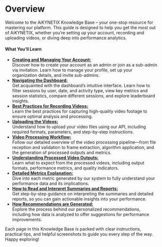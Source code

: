 # Overview

Welcome to the AiKYNETIX Knowledge Base – your one-stop resource for mastering our platform. This guide is designed to help you get the most out of AiKYNETIX, whether you’re setting up your account, recording and uploading videos, or diving deep into performance analytics.

#### What You’ll Learn

* [**Creating and Managing Your Account:**\
  ](creating-and-managing-your-account.md)Discover how to create your account as an admin or join as a sub-admin via invitation. Learn how to manage your profile, set up your organization details, and invite sub-admins.
* [**Navigating the Dashboard:**\
  ](navigating-the-dashboard.md)Get acquainted with the dashboard’s intuitive interface. Learn how to filter sessions by user, date, and activity type, view key metrics and session statistics, compare different sessions, and explore leaderboard insights.
* [**Best Practices for Recording Videos:**\
  ](best-practices-for-recording-videos/)Learn the best practices for capturing high-quality video footage to ensure optimal analysis and processing.
* [**Uploading the Videos:**\
  ](uploading-the-videos.md)Understand how to upload your video files using our API, including required formats, parameters, and step-by-step instructions.
* [**Video Processing Workflow:**\
  ](video-processing-workflow.md)Follow our detailed overview of the video processing pipeline—from file reception and validation to frame extraction, algorithm application, and the generation of processed outputs and metrics.
* [**Understanding Processed Video Outputs:**\
  ](understanding-processed-video-outputs.md)Learn what to expect from the processed videos, including output formats, performance metrics, and quality indicators.
* [**Detailed Metrics Explanation:**\
  ](detailed-metrics-explanation.md)Dive into each metric generated by our system to fully understand your performance data and its implications.
* [**How to Read and Interpret Summaries and Reports:**\
  ](how-to-read-and-interpret-summaries-and-reports.md)Get step-by-step guidance on interpreting the summaries and detailed reports, so you can gain actionable insights into your performance.
* [**How Recommendations are Generated:**\
  ](how-recommendations-are-generated.md)Explore the process behind our personalized recommendations, including how data is analyzed to offer suggestions for performance improvements.

Each page in this Knowledge Base is packed with clear instructions, practical tips, and helpful screenshots to guide you every step of the way. Happy exploring!
